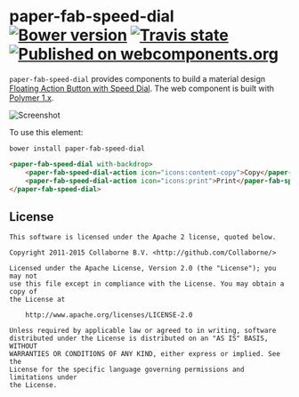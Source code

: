 paper-fab-speed-dial [![Bower version](https://badge.fury.io/bo/paper-fab-speed-dial.svg)](http://badge.fury.io/bo/paper-fab-speed-dial) [![Travis state](https://travis-ci.org/Collaborne/paper-fab-speed-dial.svg?branch=master)](https://travis-ci.org/Collaborne/paper-fab-speed-dial)  [![Published on webcomponents.org](https://img.shields.io/badge/webcomponents.org-published-blue.svg)](https://www.webcomponents.org/element/Collaborne/paper-fab-speed-dial)
=========

`paper-fab-speed-dial` provides components to build a material design [Floating Action Button with Speed Dial](https://www.google.com/design/spec/components/buttons-floating-action-button.html#buttons-floating-action-button-transitions). The web component is built with [Polymer 1.x](https://www.polymer-project.org).

![Screenshot](/doc/screenshot.png "Screenshot")

To use this element:

`bower install paper-fab-speed-dial`

<!--
```
<custom-element-demo>
  <template>
    <script src="../webcomponentsjs/webcomponents-lite.js"></script>
    <link rel="import" href="../iron-icons/iron-icons.html">
    <link rel="import" href="paper-fab-speed-dial.html">
    <link rel="import" href="paper-fab-speed-dial-action.html">
    <next-code-block></next-code-block>
  </template>
</custom-element-demo>
```
-->
```html
<paper-fab-speed-dial with-backdrop>
    <paper-fab-speed-dial-action icon="icons:content-copy">Copy</paper-fab-speed-dial-action>
    <paper-fab-speed-dial-action icon="icons:print">Print</paper-fab-speed-dial-action>
</paper-fab-speed-dial>
```


## License

    This software is licensed under the Apache 2 license, quoted below.

    Copyright 2011-2015 Collaborne B.V. <http://github.com/Collaborne/>

    Licensed under the Apache License, Version 2.0 (the "License"); you may not
    use this file except in compliance with the License. You may obtain a copy of
    the License at

        http://www.apache.org/licenses/LICENSE-2.0

    Unless required by applicable law or agreed to in writing, software
    distributed under the License is distributed on an "AS IS" BASIS, WITHOUT
    WARRANTIES OR CONDITIONS OF ANY KIND, either express or implied. See the
    License for the specific language governing permissions and limitations under
    the License.
    